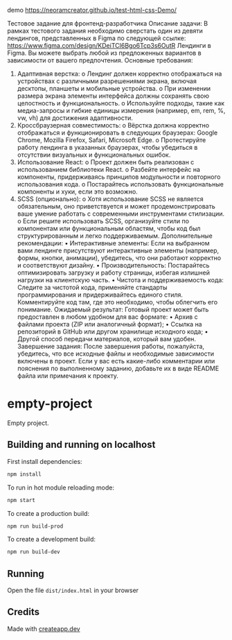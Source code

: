 demo https://neoramcreator.github.io/test-html-css-Demo/

Тестовое задание для фронтенд-разработчика
Описание задачи:
В рамках тестового задания необходимо сверстать один из девяти лендингов, представленных в Figma по следующей ссылке: https://www.figma.com/design/KDeiTCI6Bgo6Tcp3s6OutR Лендинги в Figma. Вы можете выбрать любой из предложенных вариантов в зависимости от вашего предпочтения.
Основные требования:
1.	Адаптивная верстка:
o	Лендинг должен корректно отображаться на устройствах с различными разрешениями экрана, включая десктопы, планшеты и мобильные устройства.
o	При изменении размера экрана элементы интерфейса должны сохранять свою целостность и функциональность.
o	Используйте подходы, такие как медиа-запросы и гибкие единицы измерения (например, em, rem, %, vw, vh) для достижения адаптивности.
2.	Кроссбраузерная совместимость:
o	Вёрстка должна корректно отображаться и функционировать в следующих браузерах: Google Chrome, Mozilla Firefox, Safari, Microsoft Edge.
o	Протестируйте работу лендинга в указанных браузерах, чтобы убедиться в отсутствии визуальных и функциональных ошибок.
3.	Использование React:
o	Проект должен быть реализован с использованием библиотеки React.
o	Разбейте интерфейс на компоненты, придерживаясь принципов модульности и повторного использования кода.
o	Постарайтесь использовать функциональные компоненты и хуки, если это возможно.
4.	SCSS (опционально):
o	Хотя использование SCSS не является обязательным, оно приветствуется и может продемонстрировать ваше умение работать с современными инструментами стилизации.
o	Если решите использовать SCSS, организуйте стили по компонентам или функциональным областям, чтобы код был структурированным и легко поддерживаемым.
Дополнительные рекомендации:
•	Интерактивные элементы: Если на выбранном вами лендинге присутствуют интерактивные элементы (например, формы, кнопки, анимации), убедитесь, что они работают корректно и соответствуют дизайну.
•	Производительность: Постарайтесь оптимизировать загрузку и работу страницы, избегая излишней нагрузки на клиентскую часть.
•	Чистота и поддерживаемость кода: Следите за чистотой кода, применяйте стандарты программирования и придерживайтесь единого стиля. Комментируйте код там, где это необходимо, чтобы облегчить его понимание.
Ожидаемый результат:
Готовый проект может быть предоставлен в любом удобном для вас формате:
•	Архив с файлами проекта (ZIP или аналогичный формат);
•	Ссылка на репозиторий в GitHub или другом хранилище исходного кода;
•	Другой способ передачи материалов, который вам удобен.
Завершение задания:
После завершения работы, пожалуйста, убедитесь, что все исходные файлы и необходимые зависимости включены в проект. Если у вас есть какие-либо комментарии или пояснения по выполненному заданию, добавьте их в виде README файла или примечания к проекту.





# empty-project

Empty project.

## Building and running on localhost

First install dependencies:

```sh
npm install
```

To run in hot module reloading mode:

```sh
npm start
```

To create a production build:

```sh
npm run build-prod
```

To create a development build:

```sh
npm run build-dev
```

## Running

Open the file `dist/index.html` in your browser

## Credits

Made with [createapp.dev](https://createapp.dev/)
